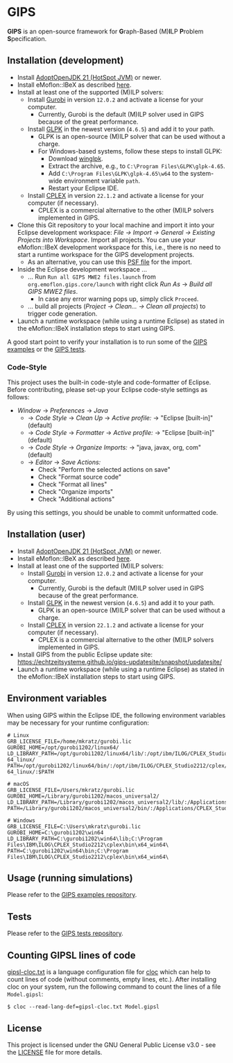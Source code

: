 # GIPS

**GIPS** is an open-source framework for **G**raph-Based (M)**I**LP **P**roblem **S**pecification.


## Installation (development)

* Install [AdoptOpenJDK 21 (HotSpot JVM)](https://adoptopenjdk.net/releases.html?variant=openjdk21&jvmVariant=hotspot) or newer.
* Install eMoflon::IBeX as described [here](https://github.com/eMoflon/emoflon-ibex#how-to-develop).
* Install at least one of the supported (M)ILP solvers:
    * Install [Gurobi](https://www.gurobi.com/) in version `12.0.2` and activate a license for your computer.
        * Currently, Gurobi is the default (M)ILP solver used in GIPS because of the great performance.
    * Install [GLPK](https://www.gnu.org/software/glpk/) in the newest version (`4.6.5`) and add it to your path.
        * GLPK is an open-source (M)ILP solver that can be used without a charge.
        * For Windows-based systems, follow these steps to install GLPK:
            * Download [winglpk](https://sourceforge.net/projects/winglpk/files/winglpk/GLPK-4.65/).
            * Extract the archive, e.g., to `C:\Program Files\GLPK\glpk-4.65`.
            * Add `C:\Program Files\GLPK\glpk-4.65\w64` to the system-wide environment variable `path`.
            * Restart your Eclipse IDE.
    * Install [CPLEX](https://www.ibm.com/analytics/cplex-optimizer) in version `22.1.2` and activate a license for your computer (if necessary).
        * CPLEX is a commercial alternative to the other (M)ILP solvers implemented in GIPS.
* Clone this Git repository to your local machine and import it into your Eclipse development workspace: *File -> Import -> General -> Existing Projects into Workspace*. Import all projects. You can use your eMoflon::IBeX development workspace for this, i.e., there is no need to start a runtime workspace for the GIPS development projects.
    * As an alternative, you can use this [PSF file](https://raw.githubusercontent.com/Echtzeitsysteme/gips/master/devProjectSet.psf) for the import.
* Inside the Eclipse development workspace ...
    * ... Run `Run all GIPS MWE2 files.launch` from `org.emoflon.gips.core/launch` with right click _Run As_ -> _Build all GIPS MWE2 files_.
        * In case any error warning pops up, simply click `Proceed`.
    * ... build all projects (*Project -> Clean... -> Clean all projects*) to trigger code generation.
* Launch a runtime workspace (while using a runtime Eclipse) as stated in the eMoflon::IBeX installation steps to start using GIPS.

A good start point to verify your installation is to run some of the [GIPS examples](https://github.com/Echtzeitsysteme/gips-examples) or the [GIPS tests](https://github.com/Echtzeitsysteme/gips-tests).

### Code-Style

This project uses the built-in code-style and code-formatter of Eclipse.
Before contributing, please set-up your Eclipse code-style settings as follows:

* _Window_ -> _Preferences_ -> _Java_
    * -> _Code Style_ -> _Clean Up_ -> _Active profile:_ -> "Eclipse [built-in]" (default)
    * -> _Code Style_ -> _Formatter_ -> _Active profile:_ -> "Eclipse [built-in]" (default)
    * -> _Code Style_ -> _Organize Imports:_ -> "java, javax, org, com" (default)
    * -> _Editor_ -> _Save Actions:_
        * Check "Perform the selected actions on save"
        * Check "Format source code"
        * Check "Format all lines"
        * Check "Organize imports"
        * Check "Additional actions"

By using this settings, you should be unable to commit unformatted code.


## Installation (user)

* Install [AdoptOpenJDK 21 (HotSpot JVM)](https://adoptopenjdk.net/releases.html?variant=openjdk21&jvmVariant=hotspot) or newer.
* Install eMoflon::IBeX as described [here](https://github.com/eMoflon/emoflon-ibex#how-to-develop).
* Install at least one of the supported (M)ILP solvers:
    * Install [Gurobi](https://www.gurobi.com/) in version `12.0.2` and activate a license for your computer.
        * Currently, Gurobi is the default (M)ILP solver used in GIPS because of the great performance.
    * Install [GLPK](https://www.gnu.org/software/glpk/) in the newest version (`4.6.5`) and add it to your path.
        * GLPK is an open-source (M)ILP solver that can be used without a charge.
    * Install [CPLEX](https://www.ibm.com/analytics/cplex-optimizer) in version `22.1.2` and activate a license for your computer (if necessary).
        * CPLEX is a commercial alternative to the other (M)ILP solvers implemented in GIPS.
* Install GIPS from the public Eclipse update site: https://echtzeitsysteme.github.io/gips-updatesite/snapshot/updatesite/
* Launch a runtime workspace (while using a runtime Eclipse) as stated in the eMoflon::IBeX installation steps to start using GIPS.


## Environment variables

When using GIPS within the Eclipse IDE, the following environment variables may be necessary for your runtime configuration:
```
# Linux
GRB_LICENSE_FILE=/home/mkratz/gurobi.lic
GUROBI_HOME=/opt/gurobi1202/linux64/
LD_LIBRARY_PATH=/opt/gurobi1202/linux64/lib/:/opt/ibm/ILOG/CPLEX_Studio2212/cplex/bin/x86-64_linux/
PATH=/opt/gurobi1202/linux64/bin/:/opt/ibm/ILOG/CPLEX_Studio2212/cplex/bin/x86-64_linux/:$PATH

# macOS
GRB_LICENSE_FILE=/Users/mkratz/gurobi.lic
GUROBI_HOME=/Library/gurobi1202/macos_universal2/
LD_LIBRARY_PATH=/Library/gurobi1202/macos_universal2/lib/:/Applications/CPLEX_Studio2212/cplex/bin/arm64_osx/
PATH=/Library/gurobi1202/macos_universal2/bin/:/Applications/CPLEX_Studio2212/cplex/bin/arm64_osx/:$PATH

# Windows
GRB_LICENSE_FILE=C:\Users\mkratz\gurobi.lic
GUROBI_HOME=C:\gurobi1202\win64
LD_LIBRARY_PATH=C:\gurobi1202\win64\lib;C:\Program Files\IBM\ILOG\CPLEX_Studio2212\cplex\bin\x64_win64\
PATH=C:\gurobi1202\win64\bin;C:\Program Files\IBM\ILOG\CPLEX_Studio2212\cplex\bin\x64_win64\
```


## Usage (running simulations)

Please refer to the [GIPS examples repository](https://github.com/Echtzeitsysteme/gips-examples).


## Tests

Please refer to the [GIPS tests repository](https://github.com/Echtzeitsysteme/gips-tests).


## Counting GIPSL lines of code

[gipsl-cloc.txt](./gipsl-cloc.txt) is a language configuration file for [cloc](https://github.com/AlDanial/cloc) which can help to count lines of code (without comments, empty lines, etc.).
After installing cloc on your system, run the following command to count the lines of a file `Model.gipsl`:

```
$ cloc --read-lang-def=gipsl-cloc.txt Model.gipsl
```


## License

This project is licensed under the GNU General Public License v3.0 - see the [LICENSE](LICENSE) file for more details.
